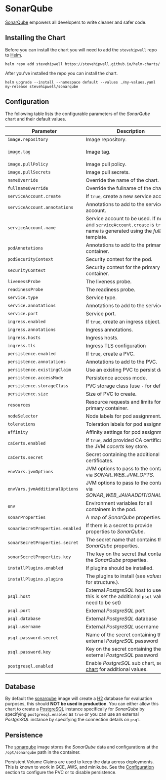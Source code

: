 # SonarQube

[SonarQube](https://www.sonarqube.org/) empowers all developers to write cleaner and safer code.

## Installing the Chart

Before you can install the chart you will need to add the `stevehipwell` repo to [Helm](https://helm.sh/).

```shell
helm repo add stevehipwell https://stevehipwell.github.io/helm-charts/
```

After you've installed the repo you can install the chart.

```shell
helm upgrade --install --namespace default --values ./my-values.yaml my-release stevehipwell/sonarqube
```

## Configuration

The following table lists the configurable parameters of the _SonarQube_ chart and their default values.

| Parameter                       | Description                                                                                                                      | Default                             |
| ------------------------------- | -------------------------------------------------------------------------------------------------------------------------------- | ----------------------------------- |
| `image.repository`              | Image repository.                                                                                                                | `sonarqube`                         |
| `image.tag`                     | Image tag.                                                                                                                       | `{{ .Chart.AppVersion }}-community` |
| `image.pullPolicy`              | Image pull policy.                                                                                                               | `IfNotPresent`                      |
| `image.pullSecrets`             | Image pull secrets.                                                                                                              | `[]`                                |
| `nameOverride`                  | Override the name of the chart.                                                                                                  | `nil`                               |
| `fullnameOverride`              | Override the fullname of the chart.                                                                                              | `nil`                               |
| `serviceAccount.create`         | If `true`, create a new service account.                                                                                         | `true`                              |
| `serviceAccount.annotations`    | Annotations to add to the service account.                                                                                       | `{}`                                |
| `serviceAccount.name`           | Service account to be used. If not set and `serviceAccount.create` is `true`, a name is generated using the _fullname_ template. | `nil`                               |
| `podAnnotations`                | Annotations to add to the primary container.                                                                                     | `{}`                                |
| `podSecurityContext`            | Security context for the pod.                                                                                                    | `{ fsGroup: 1000 }`                 |
| `securityContext`               | Security context for the primary container.                                                                                      | `{ runAsUser: 1000 }`               |
| `livenessProbe`                 | The liveness probe.                                                                                                              | See _values.yaml_                   |
| `readinessProbe`                | The readiness probe.                                                                                                             | See _values.yaml_                   |
| `service.type`                  | Service type.                                                                                                                    | `ClusterIP`                         |
| `service.annotations`           | Annotations to add to the service.                                                                                               | `{}`                                |
| `service.port`                  | Service port.                                                                                                                    | `9000`                              |
| `ingress.enabled`               | If `true`, create an ingress object.                                                                                             | `false`                             |
| `ingress.annotations`           | Ingress annotations.                                                                                                             | `{}`                                |
| `ingress.hosts`                 | Ingress hosts.                                                                                                                   | See _values.yaml_                   |
| `ingress.tls`                   | Ingress TLS configuration                                                                                                        | See _values.yaml_                   |
| `persistence.enabled`           | If `true`, create a PVC.                                                                                                         | `false`                             |
| `persistence.annotations`       | Annotations to add to the PVC.                                                                                                   | `{}`                                |
| `persistence.existingClaim`     | Use an existing PVC to persist data.                                                                                             | `nil`                               |
| `persistence.accessMode`        | Persistence access mode.                                                                                                         | `ReadWriteOnce`                     |
| `persistence.storageClass`      | PVC storage class (use `-` for default).                                                                                         | `standard`                          |
| `persistence.size`              | Size of PVC to create.                                                                                                           | `8Gi`                               |
| `resources`                     | Resource requests and limits for the primary container.                                                                          | `{}`                                |
| `nodeSelector`                  | Node labels for pod assignment.                                                                                                  | `{}`                                |
| `tolerations`                   | Toleration labels for pod assignment.                                                                                            | `[]`                                |
| `affinity`                      | Affinity settings for pod assignment.                                                                                            | `{}`                                |
| `caCerts.enabled`               | If `true`, add provided CA certificates to the JVM _cacerts_ key store.                                                          | `false`                             |
| `caCerts.secret`                | Secret containing the additional CA certificates.                                                                                | `nil`                               |
| `envVars.jvmOptions`            | JVM options to pass to the container via _SONAR_WEB_JVM_OPTS_.                                                                   | `""`                                |
| `envVars.jvmAdditionalOptions`  | JVM options to pass to the container via _SONAR_WEB_JAVAADDITIONALOPTS_.                                                         | `""`                                |
| `env`                           | Environment variables for all containers in the pod.                                                                             | `[]`                                |
| `sonarProperties`               | A map of _SonarQube_ properties.                                                                                                 | `{}`                                |
| `sonarSecretProperties.enabled` | If there is a secret to provide properties to _SonarQube_.                                                                       | `false`                             |
| `sonarSecretProperties.secret`  | The secret name that contains the _SonarQube_ properties.                                                                        | `nil`                               |
| `sonarSecretProperties.key`     | The key on the secret that contains the _SonarQube_ properties.                                                                  | `nil`                               |
| `installPlugins.enabled`        | If plugins should be installed.                                                                                                  | `false`                             |
| `installPlugins.plugins`        | The plugins to install (see _values.yaml_ for structure.).                                                                       | `[]`                                |
| `psql.host`                     | External _PostgreSQL_ host to use (if this is set the additional `psql` values need to be set)                                   | `nil`                               |
| `psql.port`                     | External _PostgreSQL_ port                                                                                                       | `nil`                               |
| `psql.database`                 | External _PostgreSQL_ database                                                                                                   | `nil`                               |
| `psql.username`                 | External _PostgreSQL_ username                                                                                                   | `nil`                               |
| `psql.password.secret`          | Name of the secret containing the external _PostgreSQL_ password                                                                 | `nil`                               |
| `psql.password.key`             | Key on the secret containing the external _PostgreSQL_ password                                                                  | `nil`                               |
| `postgresql.enabled`            | Enable _PostgreSQL_ sub chart, see [chart](https://hub.helm.sh/charts/bitnami/postgresql/4.2.2) for additional values.           | `false`                             |

## Database

By default the [sonarqube](https://hub.docker.com/_/sonarqube/) image will create a [H2](https://www.h2database.com/html/main.html) database for evaluation purposes, this should **NOT be used in production**. You can either allow this chart to create a [PostgreSQL](https://hub.docker.com/_/postgres) instance specifically for _SonarQube_ by specifying `postgresql.enabled` as `true` or you can use an external _PostgreSQL_ instance by specifying the connection details on `psql`.

## Persistence

The [sonarqube](https://hub.docker.com/_/sonarqube/) image stores the _SonarQube_ data and configurations at the `/opt/sonarqube` path in the container.

Persistent Volume Claims are used to keep the data across deployments. This is known to work in GCE, AWS, and minikube.
See the [Configuration](#configuration) section to configure the PVC or to disable persistence.
